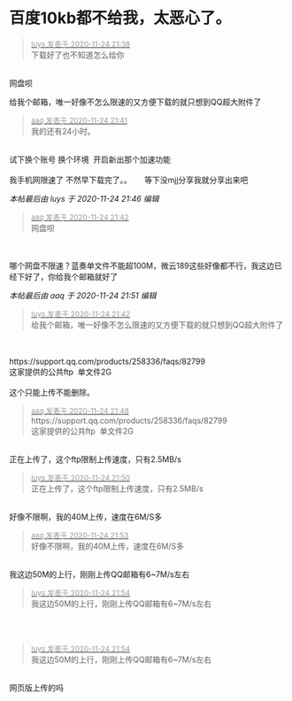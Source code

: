 # 百度10kb都不给我，太恶心了。


<div class="quote"><blockquote><font size="2"><a href="https://www.hostloc.com/forum.php?mod=redirect&amp;goto=findpost&amp;pid=9510722&amp;ptid=770917" target="_blank"><font color="#999999">luys 发表于 2020-11-24 21:38</font></a></font><br />
下载好了也不知道怎么给你</blockquote></div><br />
网盘呗<img id="aimg_GxAK7" onclick="zoom(this, this.src, 0, 0, 0)" class="zoom" src="https://cdn.jsdelivr.net/gh/hishis/forum-master/public/images/patch.gif" onmouseover="img_onmouseoverfunc(this)" onload="thumbImg(this)" border="0" alt="" />

给我个邮箱，唯一好像不怎么限速的又方便下载的就只想到QQ超大附件了

<div class="quote"><blockquote><font size="2"><a href="https://www.hostloc.com/forum.php?mod=redirect&amp;goto=findpost&amp;pid=9510744&amp;ptid=770917" target="_blank"><font color="#999999">aaq 发表于 2020-11-24 21:41</font></a></font><br />
我的还有24小时。</blockquote></div><br />
试下换个账号 换个环境&nbsp;&nbsp;开启新出那个加速功能<br />
<br />
我手机网限速了 不然早下载完了。。&nbsp; &nbsp;&nbsp; &nbsp;等下没mjj分享我就分享出来吧<img id="aimg_Vbe2R" onclick="zoom(this, this.src, 0, 0, 0)" class="zoom" src="https://cdn.jsdelivr.net/gh/hishis/forum-master/public/images/patch.gif" onmouseover="img_onmouseoverfunc(this)" onload="thumbImg(this)" border="0" alt="" />

<i class="pstatus"> 本帖最后由 luys 于 2020-11-24 21:46 编辑 </i><br />
<div class="quote"><blockquote><font size="2"><a href="https://www.hostloc.com/forum.php?mod=redirect&amp;goto=findpost&amp;pid=9510762&amp;ptid=770917" target="_blank"><font color="#999999">aaq 发表于 2020-11-24 21:42</font></a></font><br />
网盘呗</blockquote></div><br />
<br />
哪个网盘不限速？蓝奏单文件不能超100M，微云189这些好像都不行，我这边已经下好了，你给我个邮箱就好了

<i class="pstatus"> 本帖最后由 aaq 于 2020-11-24 21:51 编辑 </i><br />
<div class="quote"><blockquote><font size="2"><a href="https://www.hostloc.com/forum.php?mod=redirect&amp;goto=findpost&amp;pid=9510763&amp;ptid=770917" target="_blank"><font color="#999999">luys 发表于 2020-11-24 21:42</font></a></font><br />
给我个邮箱，唯一好像不怎么限速的又方便下载的就只想到QQ超大附件了</blockquote></div><br />
<br />
https://support.qq.com/products/258336/faqs/82799<br />
这家提供的公共ftp&nbsp;&nbsp;单文件2G<br />
<br />
这个只能上传不能删除。<img id="aimg_zfM66" onclick="zoom(this, this.src, 0, 0, 0)" class="zoom" src="https://cdn.jsdelivr.net/gh/hishis/forum-master/public/images/patch.gif" onmouseover="img_onmouseoverfunc(this)" onload="thumbImg(this)" border="0" alt="" />

<div class="quote"><blockquote><font size="2"><a href="https://www.hostloc.com/forum.php?mod=redirect&amp;goto=findpost&amp;pid=9510845&amp;ptid=770917" target="_blank"><font color="#999999">aaq 发表于 2020-11-24 21:48</font></a></font><br />
https://support.qq.com/products/258336/faqs/82799<br />
这家提供的公共ftp&nbsp;&nbsp;单文件2G</blockquote></div><br />
正在上传了，这个ftp限制上传速度，只有2.5MB/s

<div class="quote"><blockquote><font size="2"><a href="https://www.hostloc.com/forum.php?mod=redirect&amp;goto=findpost&amp;pid=9510882&amp;ptid=770917" target="_blank"><font color="#999999">luys 发表于 2020-11-24 21:50</font></a></font><br />
正在上传了，这个ftp限制上传速度，只有2.5MB/s</blockquote></div><br />
好像不限啊，我的40M上传，速度在6M/S多<img id="aimg_RyWDU" onclick="zoom(this, this.src, 0, 0, 0)" class="zoom" src="https://cdn.jsdelivr.net/gh/hishis/forum-master/public/images/patch.gif" onmouseover="img_onmouseoverfunc(this)" onload="thumbImg(this)" border="0" alt="" />

<div class="quote"><blockquote><font size="2"><a href="https://www.hostloc.com/forum.php?mod=redirect&amp;goto=findpost&amp;pid=9510903&amp;ptid=770917" target="_blank"><font color="#999999">aaq 发表于 2020-11-24 21:53</font></a></font><br />
好像不限啊，我的40M上传，速度在6M/S多</blockquote></div><br />
我这边50M的上行，刚刚上传QQ邮箱有6~7M/s左右

<div class="quote"><blockquote><font size="2"><a href="https://www.hostloc.com/forum.php?mod=redirect&amp;goto=findpost&amp;pid=9510916&amp;ptid=770917" target="_blank"><font color="#999999">luys 发表于 2020-11-24 21:54</font></a></font><br />
我这边50M的上行，刚刚上传QQ邮箱有6~7M/s左右</blockquote></div><br />
<br />


<div class="quote"><blockquote><font size="2"><a href="https://www.hostloc.com/forum.php?mod=redirect&amp;goto=findpost&amp;pid=9510916&amp;ptid=770917" target="_blank"><font color="#999999">luys 发表于 2020-11-24 21:54</font></a></font><br />
我这边50M的上行，刚刚上传QQ邮箱有6~7M/s左右</blockquote></div><br />
网页版上传的吗<img id="aimg_sfgBw" onclick="zoom(this, this.src, 0, 0, 0)" class="zoom" src="https://cdn.jsdelivr.net/gh/hishis/forum-master/public/images/patch.gif" onmouseover="img_onmouseoverfunc(this)" onload="thumbImg(this)" border="0" alt="" />

